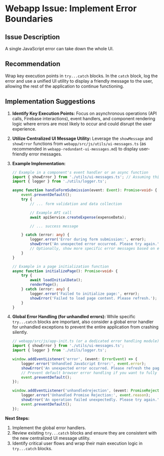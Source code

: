 # Webapp Issue: Implement Error Boundaries

## Issue Description

A single JavaScript error can take down the whole UI.

## Recommendation

Wrap key execution points in `try...catch` blocks. In the `catch` block, log the error and use a unified UI utility to display a friendly message to the user, allowing the rest of the application to continue functioning.

## Implementation Suggestions

1.  **Identify Key Execution Points:** Focus on asynchronous operations (API calls, Firebase interactions), event handlers, and component rendering logic where errors are most likely to occur and could disrupt the user experience.

2.  **Utilize Centralized UI Message Utility:** Leverage the `showMessage` and `showError` functions from `webapp/src/js/utils/ui-messages.ts` (as recommended in `webapp-redundant-ui-messages.md`) to display user-friendly error messages.

3.  **Example Implementation:**

    ```typescript
    // Example in a component's event handler or an async function
    import { showError } from './utils/ui-messages.ts'; // Assuming this utility is created
    import { logger } from './utils/logger.ts';

    async function handleFormSubmission(event: Event): Promise<void> {
        event.preventDefault();
        try {
            // ... form validation and data collection

            // Example API call
            await apiService.createExpense(expenseData);

            // ... success message

        } catch (error: any) {
            logger.error('Error during form submission:', error);
            showError('An unexpected error occurred. Please try again.');
            // Optionally, show more specific error messages based on error.code or error.message
        }
    }

    // Example in a page initialization function
    async function initializePage(): Promise<void> {
        try {
            await loadInitialData();
            renderPage();
        } catch (error: any) {
            logger.error('Failed to initialize page:', error);
            showError('Failed to load page content. Please refresh.');
        }
    }
    ```

4.  **Global Error Handling (for unhandled errors):**
    While specific `try...catch` blocks are important, also consider a global error handler for unhandled exceptions to prevent the entire application from crashing silently.

    ```typescript
    // webapp/src/js/app-init.ts (or a dedicated error handling module)
    import { showError } from './utils/ui-messages.ts';
    import { logger } from './utils/logger.ts';

    window.addEventListener('error', (event: ErrorEvent) => {
        logger.error('Unhandled JavaScript Error:', event.error);
        showError('An unexpected error occurred. Please refresh the page.');
        // Prevent default browser error handling if you want to fully control the display
        event.preventDefault();
    });

    window.addEventListener('unhandledrejection', (event: PromiseRejectionEvent) => {
        logger.error('Unhandled Promise Rejection:', event.reason);
        showError('An operation failed unexpectedly. Please try again.');
        event.preventDefault();
    });
    ```

**Next Steps:**
1.  Implement the global error handlers.
2.  Review existing `try...catch` blocks and ensure they are consistent with the new centralized UI message utility.
3.  Identify critical user flows and wrap their main execution logic in `try...catch` blocks.
